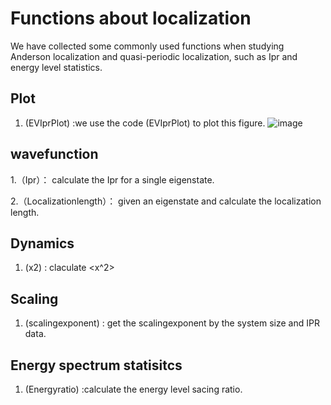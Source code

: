 # Functions about localization
We have collected some commonly used functions when studying Anderson localization and quasi-periodic localization, such as  Ipr and energy level statistics.
 
## Plot
1. (EVIprPlot) :we use the code (EVIprPlot) to plot this figure. 
![image](https://github.com/hustZhangYu/Localization/edit/main/EVIprPlotExample1.jpg)

## wavefunction
1.（Ipr）： calculate the Ipr for a single eigenstate.

2.（Localizationlength）： given an eigenstate and calculate the localization length.

## Dynamics
1. (x2) : claculate <x^2>

## Scaling
1. (scalingexponent) : get the scalingexponent by the system size and IPR data.  

## Energy spectrum statisitcs
1. (Energyratio) :calculate the energy level sacing ratio.

